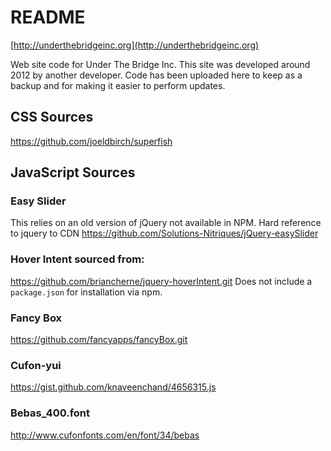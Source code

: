 # README

[http://underthebridgeinc.org](http://underthebridgeinc.org)

Web site code for Under The Bridge Inc. This site was developed around 2012 by another developer. Code has been uploaded here to keep as a backup and for making it easier to perform updates.


## CSS Sources

https://github.com/joeldbirch/superfish


## JavaScript Sources

### Easy Slider
This relies on an old version of jQuery not available in NPM. Hard reference to jquery to CDN
https://github.com/Solutions-Nitriques/jQuery-easySlider

### Hover Intent sourced from:
https://github.com/briancherne/jquery-hoverIntent.git
Does not include a ```package.json``` for installation via npm.

### Fancy Box
https://github.com/fancyapps/fancyBox.git

### Cufon-yui
https://gist.github.com/knaveenchand/4656315.js

### Bebas_400.font
http://www.cufonfonts.com/en/font/34/bebas